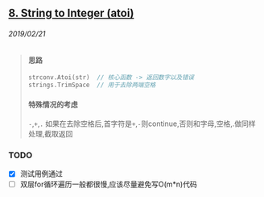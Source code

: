 ## [8. String to Integer (atoi)](https://leetcode.com/problems/string-to-integer-atoi/)

###### 2019/02/21

> #### 思路
> ```go
> strconv.Atoi(str)  // 核心函数 -> 返回数字以及错误
> strings.TrimSpace  // 用于去除两端空格
> ```
> #### 特殊情况的考虑
> `-`,`+`,`.`
> 如果在去除空格后,首字符是`+`,`-`则continue,否则和字母,空格,.做同样处理,截取返回


### TODO
- [x] 测试用例通过
- [ ] 双层for循环遍历一般都很慢,应该尽量避免写O(m*n)代码
